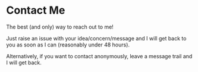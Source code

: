 # Contact Me
The best (and only) way to reach out to me!

Just raise an issue with your idea/concern/message and I will get back to you as soon as I can (reasonably under 48 hours). 

Alternatively, if you want to contact anonymously, leave a message trail and I will get back.
